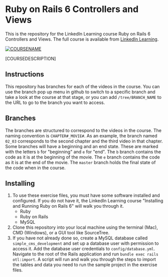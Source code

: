 # Ruby on Rails 6 Controllers and Views
This is the repository for the LinkedIn Learning course Ruby on Rails 6 Controllers and Views. The full course is available from [LinkedIn Learning](LICOURSEURL).

[![COURSENAME](COURSEIMAGE)](LICOURSEURL)

[COURSEDESCRIPTION]

## Instructions
This repository has branches for each of the videos in the course. You can use the branch pop up menu in github to switch to a specific branch and take a look at the course at that stage, or you can add `/tree/BRANCH_NAME` to the URL to go to the branch you want to access.

## Branches
The branches are structured to correspond to the videos in the course. The naming convention is `CHAPTER#_MOVIE#`. As an example, the branch named `02_03` corresponds to the second chapter and the third video in that chapter.
Some branches will have a beginning and an end state. These are marked with the letters `b` for "beginning" and `e` for "end". The `b` branch contains the code as it is at the beginning of the movie. The `e` branch contains the code as it is at the end of the movie. The `master` branch holds the final state of the code when in the course.

## Installing
1. To use these exercise files, you must have some software installed and configured. If you do not have it, the LinkedIn Learning course "Installing and Running Ruby on Rails 6" will walk you through it.
	- Ruby
	- Ruby on Rails
	- MySQL
2. Clone this repository into your local machine using the terminal (Mac), CMD (Windows), or a GUI tool like SourceTree.
3. If you have not already done so, create a MySQL database called `simple_cms_development` and set up a database user with permission to access it. Add the database user credentials to `config/database.yml`. Navigate to the root of the Rails application and run `bundle exec rails otl:import`. A script will run and walk you through the steps to import the tables and data you need to run the sample project in the exercise files.
